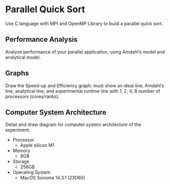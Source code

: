 # Parallel Quick Sort

Use C language with MPI and OpenMP Library to build a parallel quick sort.

## Performance Analysis

Analyze performance of your parallel application, using Amdahl’s model and analytical model.

## Graphs

Draw the Speed-up and Efficiency graph: must show an ideal line, Amdahl’s line, analytical line, and experimental runtime line with 1, 2, 4, 8 number of processors (cores/ranks).

## Computer System Architecture

Detail and draw diagram for computer system architecture of the experiment.

- Processor
  - Apple silicon M1
- Memory
  - 8GB
- Storage
  - 256GB
- Operating System
  - MacOS Sonoma 14.3.1 (23D60)
